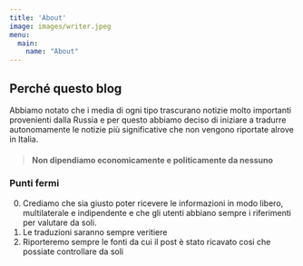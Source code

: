 ```yaml
---
title: 'About'
image: images/writer.jpeg
menu:
  main:
    name: "About"
---
```


## Perché questo blog

Abbiamo notato che i media di ogni tipo trascurano notizie molto importanti provenienti dalla Russia e per questo abbiamo deciso di iniziare a tradurre autonomamente le notizie più significative che non vengono riportate alrove in Italia.
> #### Non dipendiamo economicamente e politicamente da nessuno
### Punti fermi
0. Crediamo che sia giusto poter ricevere le informazioni in modo libero, multilaterale e indipendente e che gli utenti abbiano sempre i riferimenti per valutare da soli.
1. Le traduzioni saranno sempre veritiere
2. Riporteremo sempre le fonti da cui il post è stato ricavato cosi che possiate controllare da soli



